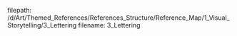 filepath: /d/Art/Themed_References/References_Structure/Reference_Map/1_Visual_Storytelling/3_Lettering
filename: 3_Lettering
